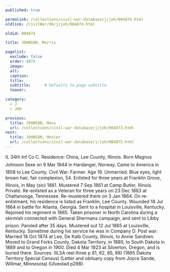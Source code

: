 ```yaml
---
published: true

permalink: /collections/civil-war-database/j/joh/004874.html
oldlink: /CivilWar/db/j/joh/004874.html

oldid: 004874

title: JOHNSON, Morris

pagelist:
  exclude: false
  order: 4874
  image: 
  alt:
  caption:
  title:
  subtitle:      # Defaults to page subtitle
  teaser:

category: 
  - J 
  - JOH

previous:
  title: JOHNSON, Mons
  url: /collections/civil-war-database/j/joh/004873.html  
next:
  title: JOHNSON, Mosier
  url: /collections/civil-war-database/j/joh/004875.html   
---
```

IL 34th Inf Co C. Residence: China, Lee County, Illinois. Born &#147;Magnus Johnson Sexe&#148; on 9 Mar 1844 in Hardanger, Norway. Came to America in 1858 to Lee County. Civil War: Farmer. Age 19. Unmarried. Blue eyes, light brown hair, fair complexion, 5&#146;4&#148;. Enlisted for three years at Franklin Grove, Illinois, in May (sic) 1861. Mustered 7 Sep 1861 at Camp Butler, Illinois. Private. Re-enlisted as a Veteran for three years on 23 Dec 1863 at Chattanooga, Tennessee. Re-mustered there on 3 Jan 1864. On re-enlistment, his residence is listed as Franklin, Lee County. Wounded 18 Jul 1864 in battle for Atlanta, Georgia. Sent to a hospital in Louisville, Kentucky. Rejoined his regiment in 1865. Taken prisoner in North Carolina during a skirmish connected with General Sherman&#146;s campaign, and sent to Libby prison. Paroled after 35 days. Mustered out 12 Jul 1865 at Louisville, Kentucky. Sometime during his service he was in Company D. Post war: Married 18 Oct 1874 at Lee, De Kalb County, Illinois, to Annie Sandven. Moved to Grand Forks County, Dakota Territory, in 1880, to South Dakota in 1889 and to Oregon in 1900. Died 4 Mar 1923 at Silverton, Oregon, and is buried there. Sources: (ILSA reel three p 81, 82, 85, 88) (1885 Dakota Territory Special Census) (Letter and obituary copy from Joyce Sande, Willmar, Minnesota) (Ulvestad p298).